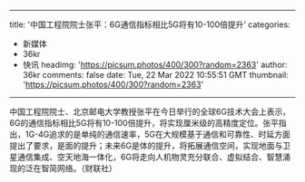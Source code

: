 
---
title: '中国工程院院士张平：6G通信指标相比5G将有10-100倍提升'
categories: 
 - 新媒体
 - 36kr
 - 快讯
headimg: 'https://picsum.photos/400/300?random=2363'
author: 36kr
comments: false
date: Tue, 22 Mar 2022 10:55:51 GMT
thumbnail: 'https://picsum.photos/400/300?random=2363'
---

<div>   
中国工程院院士、北京邮电大学教授张平在今日举行的全球6G技术大会上表示，6G的通信指标相比5G将有10-100倍提升，将实现厘米级的高精度定位。张平指出，1G-4G追求的是单纯的通信速率，5G在大规模基于通信和可靠性、时延方面提出了要求，是面的提升；未来6G是体的提升，将拓展通信空间，实现地面与卫星通信集成、空天地海一体化，6G将走向人机物灵充分联合、虚拟结合、智慧涌现的泛在智简网络。（财联社）  
</div>
            
